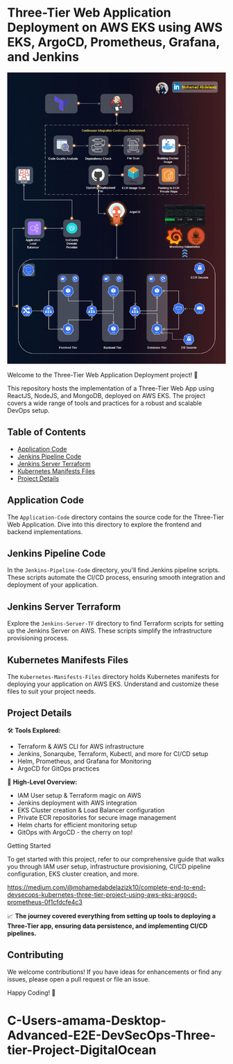# Three-Tier Web Application Deployment on AWS EKS using AWS EKS, ArgoCD, Prometheus, Grafana, and Jenkins

![Three-Tier Banner](assets/Zezo.png)

Welcome to the Three-Tier Web Application Deployment project! 🚀

This repository hosts the implementation of a Three-Tier Web App using ReactJS, NodeJS, and MongoDB, deployed on AWS EKS. The project covers a wide range of tools and practices for a robust and scalable DevOps setup.

## Table of Contents
- [Application Code](#application-code)
- [Jenkins Pipeline Code](#jenkins-pipeline-code)
- [Jenkins Server Terraform](#jenkins-server-terraform)
- [Kubernetes Manifests Files](#kubernetes-manifests-files)
- [Project Details](#project-details)

## Application Code
The `Application-Code` directory contains the source code for the Three-Tier Web Application. Dive into this directory to explore the frontend and backend implementations.

## Jenkins Pipeline Code
In the `Jenkins-Pipeline-Code` directory, you'll find Jenkins pipeline scripts. These scripts automate the CI/CD process, ensuring smooth integration and deployment of your application.

## Jenkins Server Terraform
Explore the `Jenkins-Server-TF` directory to find Terraform scripts for setting up the Jenkins Server on AWS. These scripts simplify the infrastructure provisioning process.

## Kubernetes Manifests Files
The `Kubernetes-Manifests-Files` directory holds Kubernetes manifests for deploying your application on AWS EKS. Understand and customize these files to suit your project needs.

## Project Details
🛠️ **Tools Explored:**
- Terraform & AWS CLI for AWS infrastructure
- Jenkins, Sonarqube, Terraform, Kubectl, and more for CI/CD setup
- Helm, Prometheus, and Grafana for Monitoring
- ArgoCD for GitOps practices

🚢 **High-Level Overview:**
- IAM User setup & Terraform magic on AWS
- Jenkins deployment with AWS integration
- EKS Cluster creation & Load Balancer configuration
- Private ECR repositories for secure image management
- Helm charts for efficient monitoring setup
- GitOps with ArgoCD - the cherry on top!

Getting Started

To get started with this project, refer to our comprehensive guide that walks you through IAM user setup, infrastructure provisioning, CI/CD pipeline configuration, EKS cluster creation, and more.

https://medium.com/@mohamedabdelazizk10/complete-end-to-end-devsecops-kubernetes-three-tier-project-using-aws-eks-argocd-prometheus-0f1cfdcfe4c3

📈 **The journey covered everything from setting up tools to deploying a Three-Tier app, ensuring data persistence, and implementing CI/CD pipelines.**



## Contributing
We welcome contributions! If you have ideas for enhancements or find any issues, please open a pull request or file an issue.


Happy Coding! 🚀
# C-Users-amama-Desktop-Advanced-E2E-DevSecOps-Three-tier-Project-DigitalOcean
